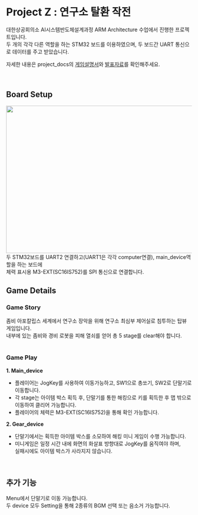 # Project Z : 연구소 탈환 작전     

대한상공회의소 AI시스템반도체설계과정 ARM Architecture 수업에서 진행한 프로젝트입니다.  
두 개의 각각 다른 역할을 하는 STM32 보드를 이용하였으며, 두 보드간 UART 통신으로 데이터를 주고 받았습니다.  

자세한 내용은 project_docs의 [게임설명서](https://github.com/yjm020500/GameProject_ProjectZ/blob/main/project_docs/%EA%B2%8C%EC%9E%84%EC%84%A4%EB%AA%85%EC%84%9C_v1.pdf)와 [발표자료](https://github.com/yjm020500/GameProject_ProjectZ/blob/main/project_docs/%EB%B0%9C%ED%91%9C%EC%9E%90%EB%A3%8C.pdf)를 확인해주세요.  

<br>

## Board Setup
<div align="center">
  <img width="1094" height="400" alt="image" src="https://github.com/user-attachments/assets/1c233831-d577-4426-96ce-31fc282e8614" />
</div>
두 STM32보드를 UART2 연결하고(UART1은 각각 computer연결), main_device역할을 하는 보드에  <br>
체력 표시용 M3-EXT(SC16IS752)를 SPI 통신으로 연결합니다.  

<br>

## Game Details
### Game Story  
좀비 아포칼립스 세계에서 연구소 장악을 위해 연구소 최심부 제어실로 침투하는 탑뷰 게임입니다.  
내부에 있는 좀비와 경비 로봇을 피해 열쇠를 얻어 총 5 stage를 clear해야 합니다.
<br>
<br>
### Game Play
**1. Main_device**  
  - 플레이어는 JogKey를 사용하여 이동가능하고, SW1으로 총쏘기, SW2로 단말기로 이동합니다.  
  - 각 stage는 아이템 박스 획득 후, 단말기를 통한 해킹으로 키를 획득한 후 맵 밖으로 이동하여 클리어 가능합니다.  
  - 플레이어의 체력은 M3-EXT(SC16IS752)을 통해 확인 가능합니다.  
  
**2. Gear_device**  
  - 단말기에서는 획득한 아이템 박스를 소모하여 해킹 미니 게임이 수행 가능합니다.  
  - 미니게임은 일정 시간 내에 화면의 화살표 방향대로 JogKey를 움직여야 하며,   
    실패시에도 아이템 박스가 사라지지 않습니다.

<br>

## 추가 기능
Menu에서 단말기로 이동 가능합니다.  
두 device 모두 Setting을 통해 2종류의 BGM 선택 또는 음소거 가능합니다.
